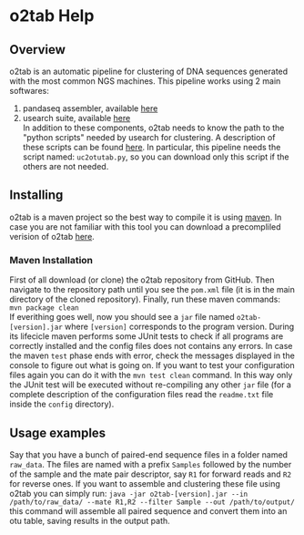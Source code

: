 # o2tab Help #

## Overview ##
o2tab is an automatic pipeline for clustering of DNA sequences generated with the most common NGS machines. This pipeline works using 2 main softwares:  
1.  pandaseq assembler, available [here](https://github.com/neufeld/pandaseq "pandaseq")  
2.  usearch suite, available [here](http://www.drive5.com/usearch/ "usearch")  
In addition to these components, o2tab needs to know the path to the "python scripts" needed by usearch for clustering. A description of these scripts can be found [here](http://drive5.com/python/ "scripts"). In particular, this pipeline needs the script named: ``uc2otutab.py``, so you can download only this script if the others are not needed.

## Installing ##
o2tab is a maven project so the best way to compile it is using [maven](https://maven.apache.org/ "maven"). In case you are not familiar with this tool you can download a precompliled verision of o2tab [here](http://www.filehosting.org/file/details/495631/o2tab.zip "precompiled").

### Maven Installation ##
First of all download (or clone) the o2tab repository from GitHub. Then navigate to the repository path until you see the ``pom.xml`` file (it is in the main directory of the cloned repository). Finally, run these maven commands:  
``mvn package clean``  
If everithing goes well, now you should see a ``jar`` file named ``o2tab-[version].jar`` where ``[version]`` corresponds to the program version. During its lifecicle maven performs some JUnit tests to check if all programs are correctly installed and the config files does not contains any errors. In case the maven ``test`` phase ends with error, check the messages displayed in the console to figure out what is going on. If you want to test your configuration files again you can do it with the ``mvn test clean`` command. In this way only the JUnit test will be executed without re-compiling any other ``jar`` file (for a complete description of the configuration files read the ``readme.txt`` file inside the ``config`` directory).

## Usage examples ##
Say that you have a bunch of paired-end sequence files in a folder named ``raw_data``. The files are named with a prefix ``Samples`` followed by the number of the sample and the mate pair descriptor, say ``R1`` for forward reads and ``R2`` for reverse ones. If you want to assemble and clustering these file using o2tab you can simply run:
``java -jar o2tab-[version].jar --in /path/to/raw_data/ --mate R1,R2 --filter Sample --out /path/to/output/``
this command will assemble all paired sequence and convert them into an otu table, saving results in the output path.